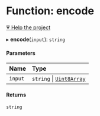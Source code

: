 # Function: encode

[💗 Help the project](https://github.com/sponsors/panva)

▸ **encode**(`input`): `string`

#### Parameters

| Name | Type |
| :------ | :------ |
| `input` | `string` \| [`Uint8Array`]( https://developer.mozilla.org/en-US/docs/Web/JavaScript/Reference/Global_Objects/Uint8Array ) |

#### Returns

`string`
